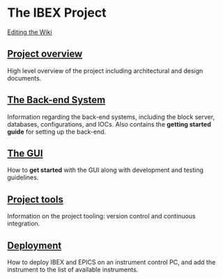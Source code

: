 # The IBEX Project #

[Editing the Wiki](Editing-the-Wiki)

## [Project overview](Project-Overview) ##

High level overview of the project including architectural and design documents.

## [The Back-end System](The-Backend-System) ##

Information regarding the back-end systems, including the block server, databases, configurations, and IOCs. Also contains the **getting started guide** for setting up the back-end.

## [The GUI](The-GUI)

How to **get started** with the GUI along with development and testing guidelines. 

## [Project tools](Project-tools)

Information on the project tooling: version control and continuous integration.

## [Deployment](Deployment-on-an-Instrument-Control-PC)

How to deploy IBEX and EPICS on an instrument control PC, and add the instrument to the list of available instruments.
